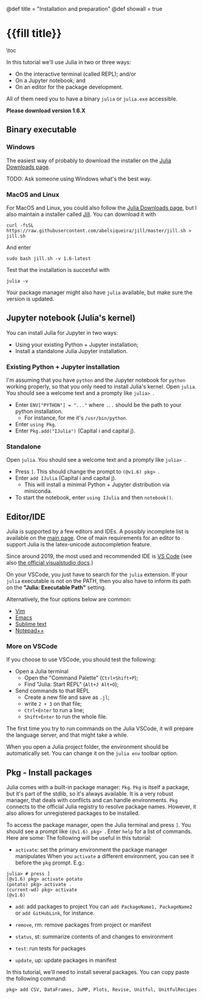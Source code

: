 @def title = "Installation and preparation"
@def showall = true

# {{fill title}}

\toc

In this tutorial we'll use Julia in two or three ways:
- On the interactive terminal (called REPL); and/or
- On a Jupyter notebook; and
- On an editor for the package development.

All of them need you to have a binary `julia` or `julia.exe` accessible.

**Please download version 1.6.X**

## Binary executable

### Windows

The easiest way of probably to download the installer on the [Julia Downloads page](https://julialang.org/downloads/).

TODO: Ask someone using Windows what's the best way.

### MacOS and Linux

For MacOS and Linux, you could also follow the [Julia Downloads page](https://julialang.org/downloads/), but I also maintain a installer called [Jill](https://github.com/abelsiqueira/jill).
You can download it with
```
curl -fsSL https://raw.githubusercontent.com/abelsiqueira/jill/master/jill.sh > jill.sh
```
And enter
```
sudo bash jill.sh -v 1.6-latest
```
Test that the installation is succesful with
```
julia -v
```

Your package manager might also have `julia` available, but make sure the version is updated.

## Jupyter notebook (Julia's kernel)

You can install Julia for Jupyter in two ways:
- Using your existing Python + Jupyter installation;
- Install a standalone Julia Jupyter installation.

### Existing Python + Jupyter installation

I'm assuming that you have `python` and the Jupyter notebook for `python` working properly, so that you only need to install Julia's kernel.
Open `julia`. You should see a welcome text and a prompty like `julia> `.

- Enter `ENV["PYTHON"] = "..."` where `...` should be the path to your python installation.
  - For instance, for me it's `/usr/bin/python`.
- Enter `using Pkg`.
- Enter `Pkg.add("IJulia")` (Capital i and capital j).

### Standalone

Open `julia`. You should see a welcome text and a prompty like `julia> `.

- Press `]`. This should change the prompt to `(@v1.6) pkg> `.
- Enter `add IJulia` (Capital i and capital j).
  - This will install a minimal Python + Jupyter distribution via miniconda.
- To start the notebook, enter `using IJulia` and then `notebook()`.

## Editor/IDE

Julia is supported by a few editors and IDEs.
A possibly incomplete list is available on the [main page](https://julialang.org).
One of main requirements for an editor to support Julia is the latex-unicode autocompletion feature.

Since around 2019, the most used and recommended IDE is [VS Code](https://www.julia-vscode.org/) (see also [the official visualstudio docs](https://code.visualstudio.com/docs/languages/julia).)

On your VSCode, you just have to search for the `julia` extension.
If your `julia` executable is not on the PATH, then you also have to inform its path on the **"Julia: Executable Path"** setting.

Alternatively, the four options below are common:
- [Vim](https://github.com/JuliaEditorSupport/julia-vim)
- [Emacs](https://github.com/JuliaEditorSupport/julia-emacs)
- [Sublime text](https://github.com/JuliaEditorSupport/Julia-sublime)
- [Notepad++](https://github.com/JuliaEditorSupport/julia-NotepadPlusPlus)

### More on VSCode

If you choose to use VSCode, you should test the following:
- Open a Julia terminal
  - Open the "Command Palette" (`Ctrl+Shift+P`);
  - Find "Julia: Start REPL" (`Alt+J Alt+O`);
- Send commands to that REPL
  - Create a new file and save as `.jl`;
  - write `2 + 3` on that file;
  - `Ctrl+Enter` to run a line;
  - `Shift+Enter` to run the whole file.

The first time you try to run commands on the Julia VSCode, it will prepare the language server, and that might take a while.

When you open a Julia project folder, the environment should be automatically set.
You can change it on the `julia env` toolbar option.

## Pkg - Install packages

Julia comes with a built-in package manager: `Pkg`.
`Pkg` is itself a package, but it's part of the stdlib, so it's always available.
It is a very robust manager, that deals with conflicts and can handle environments.
`Pkg` connects to the official Julia registry to resolve package names.
However, it also allows for unregistered packages to be installed.

To access the package manager, open the Julia terminal and press `]`.
You should see a prompt like `(@v1.6) pkg> `.
Enter `help` for a list of commands.
Here are some:
The following will be useful in this tutorial:

- `activate`: set the primary environment the package manager manipulates
When you `activate` a different environment, you can see it before the `pkg` prompt.
E.g.:
```
julia> # press ]
(@v1.6) pkg> activate potato
(potato) pkg> activate .
(current-wd) pkg> activate
(@v1.6)
```

- `add`: add packages to project
You can `add PackageName1, PackageName2` or `add GitHubLink`, for instance.

- `remove`, rm: remove packages from project or manifest
- `status`, st: summarize contents of and changes to environment
- `test`: run tests for packages
- `update`, up: update packages in manifest

In this tutorial, we'll need to install several packages.
You can copy paste the following command:
```
pkg> add CSV, DataFrames, JuMP, Plots, Revise, Unitful, UnitfulRecipes
```
